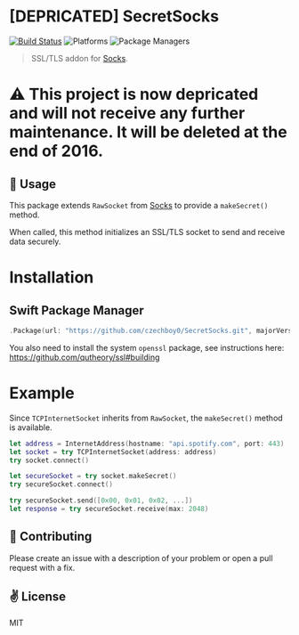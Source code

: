 # [DEPRICATED] SecretSocks

[![Build Status](https://travis-ci.org/czechboy0/Socks.svg?branch=master)](https://travis-ci.org/czechboy0/SecretSocks)
![Platforms](https://img.shields.io/badge/platforms-Linux%20%7C%20OS%20X-blue.svg)
![Package Managers](https://img.shields.io/badge/package%20managers-swiftpm-yellow.svg)

> SSL/TLS addon for [Socks](https://github.com/czechboy0/Socks).

# :warning: This project is now depricated and will not receive any further maintenance. It will be deleted at the end of 2016.

:wrench: Usage
------------
This package extends `RawSocket` from [Socks](https://github.com/czechboy0/Socks) to provide a `makeSecret()` method. 

When called, this method initializes an SSL/TLS socket to send and receive data securely.

# Installation

## Swift Package Manager

```swift
.Package(url: "https://github.com/czechboy0/SecretSocks.git", majorVersion: 0, minor: 1)
```

You also need to install the system `openssl` package, see instructions here: https://github.com/qutheory/ssl#building

# Example

Since `TCPInternetSocket` inherits from `RawSocket`, the `makeSecret()` method is available.

```swift
let address = InternetAddress(hostname: "api.spotify.com", port: 443)
let socket = try TCPInternetSocket(address: address)
try socket.connect()

let secureSocket = try socket.makeSecret()
try secureSocket.connect()

try secureSocket.send([0x00, 0x01, 0x02, ...])
let response = try secureSocket.receive(max: 2048)
```

:gift_heart: Contributing
------------
Please create an issue with a description of your problem or open a pull request with a fix.

:v: License
-------
MIT

